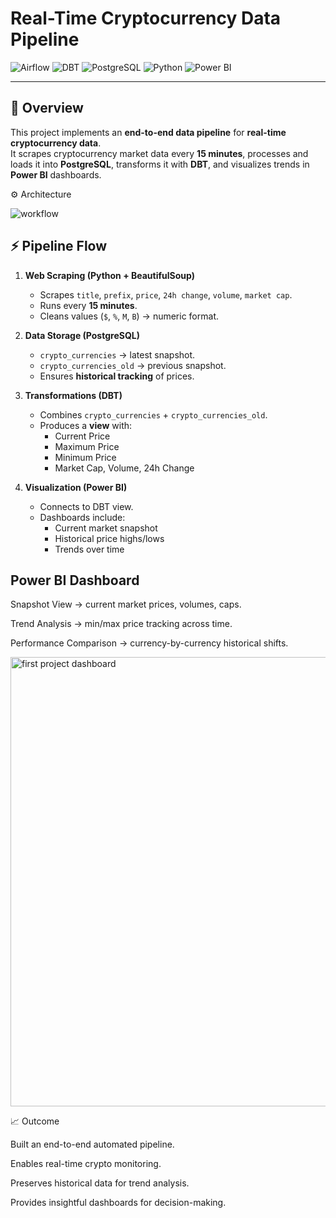 #  Real-Time Cryptocurrency Data Pipeline
![Airflow](https://img.shields.io/badge/Airflow-DAG-blue?logo=apache-airflow)  ![DBT](https://img.shields.io/badge/DBT-Data%20Modeling-orange?logo=dbt)  ![PostgreSQL](https://img.shields.io/badge/PostgreSQL-Database-336791?logo=postgresql)  ![Python](https://img.shields.io/badge/Python-Scraping-green?logo=python)  ![Power BI](https://img.shields.io/badge/PowerBI-Dashboard-yellow?logo=powerbi)  

---

## 📌 Overview
This project implements an **end-to-end data pipeline** for **real-time cryptocurrency data**.  
It scrapes cryptocurrency market data every **15 minutes**, processes and loads it into **PostgreSQL**, transforms it with **DBT**, and visualizes trends in **Power BI** dashboards.  


⚙️ Architecture

![workflow](https://github.com/user-attachments/assets/5c3637a7-fcb4-4603-b47a-acee966e6451)



## ⚡ Pipeline Flow

1. **Web Scraping (Python + BeautifulSoup)**
   - Scrapes `title`, `prefix`, `price`, `24h change`, `volume`, `market cap`.
   - Runs every **15 minutes**.
   - Cleans values (`$`, `%`, `M`, `B`) → numeric format.

2. **Data Storage (PostgreSQL)**
   - `crypto_currencies` → latest snapshot.
   - `crypto_currencies_old` → previous snapshot.
   - Ensures **historical tracking** of prices.

3. **Transformations (DBT)**
   - Combines `crypto_currencies` + `crypto_currencies_old`.
   - Produces a **view** with:
     - Current Price
     - Maximum Price
     - Minimum Price
     - Market Cap, Volume, 24h Change

4. **Visualization (Power BI)**
   - Connects to DBT view.
   - Dashboards include:
     - Current market snapshot
     - Historical price highs/lows
     - Trends over time



##   Power BI Dashboard

Snapshot View → current market prices, volumes, caps.

Trend Analysis → min/max price tracking across time.

Performance Comparison → currency-by-currency historical shifts.

<img width="1278" height="719" alt="first project dashboard" src="https://github.com/user-attachments/assets/36467a2a-52d0-481a-b12f-f1742c802680" />


📈 Outcome

Built an end-to-end automated pipeline.

Enables real-time crypto monitoring.

Preserves historical data for trend analysis.

Provides insightful dashboards for decision-making.
